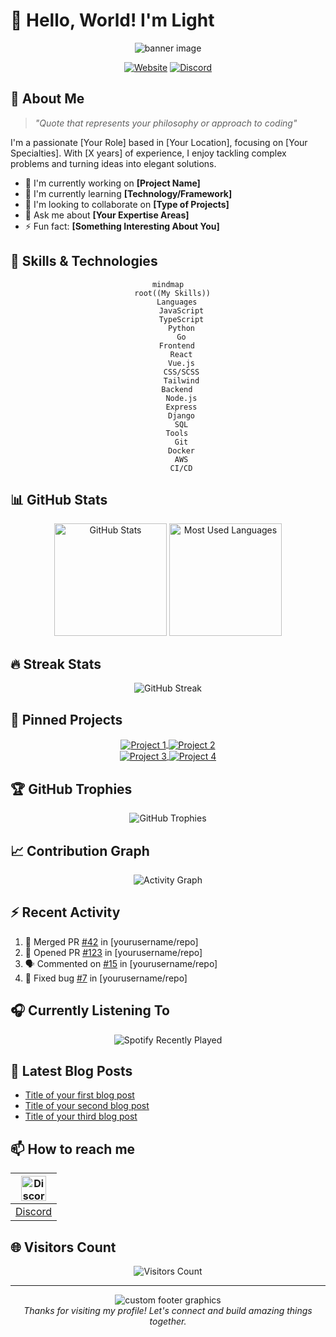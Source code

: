# 👋 Hello, World! I'm Light

<div align="center">
  <img src="https://avatars.githubusercontent.com/u/123307773?s=400&u=d1546b8658fed0393ca6de479cf6b1e941631105&v=4" alt="banner image">
</div>

<p align="center">
  <a href="https://your-website.com"><img src="https://img.shields.io/badge/Website-3b5998?style=for-the-badge&logo=google-chrome&logoColor=white" alt="Website"></a>
  <a href="https://discord.com/users/your-discord-id"><img src="https://img.shields.io/badge/-Discord-5865F2?style=for-the-badge&logo=Discord&logoColor=white" alt="Discord"></a>
</p>

## 💫 About Me

> *"Quote that represents your philosophy or approach to coding"*

I'm a passionate [Your Role] based in [Your Location], focusing on [Your Specialties]. With [X years] of experience, I enjoy tackling complex problems and turning ideas into elegant solutions.

- 🔭 I'm currently working on **[Project Name]**
- 🌱 I'm currently learning **[Technology/Framework]**
- 👯 I'm looking to collaborate on **[Type of Projects]**
- 💬 Ask me about **[Your Expertise Areas]**
- ⚡ Fun fact: **[Something Interesting About You]**

## 🚀 Skills & Technologies

<div align="center">
  
```mermaid
mindmap
  root((My Skills))
    Languages
      JavaScript
      TypeScript
      Python
      Go
    Frontend
      React
      Vue.js
      CSS/SCSS
      Tailwind
    Backend
      Node.js
      Express
      Django
      SQL
    Tools
      Git
      Docker
      AWS
      CI/CD
```

</div>

## 📊 GitHub Stats

<div align="center">
  <img height="180em" src="https://github-readme-stats.vercel.app/api?username=yourusername&show_icons=true&theme=radical" alt="GitHub Stats" />
  <img height="180em" src="https://github-readme-stats.vercel.app/api/top-langs/?username=yourusername&layout=compact&theme=radical" alt="Most Used Languages" />
</div>

## 🔥 Streak Stats

<div align="center">
  <img src="https://github-readme-streak-stats.herokuapp.com/?user=yourusername&theme=radical" alt="GitHub Streak" />
</div>

## 📌 Pinned Projects

<div align="center">
  <a href="https://github.com/yourusername/project1">
    <img align="center" src="https://github-readme-stats.vercel.app/api/pin/?username=yourusername&repo=project1&theme=radical" alt="Project 1" />
  </a>
  <a href="https://github.com/yourusername/project2">
    <img align="center" src="https://github-readme-stats.vercel.app/api/pin/?username=yourusername&repo=project2&theme=radical" alt="Project 2" />
  </a>
</div>
<div align="center">
  <a href="https://github.com/yourusername/project3">
    <img align="center" src="https://github-readme-stats.vercel.app/api/pin/?username=yourusername&repo=project3&theme=radical" alt="Project 3" />
  </a>
  <a href="https://github.com/yourusername/project4">
    <img align="center" src="https://github-readme-stats.vercel.app/api/pin/?username=yourusername&repo=project4&theme=radical" alt="Project 4" />
  </a>
</div>

## 🏆 GitHub Trophies

<div align="center">
  <img src="https://github-profile-trophy.vercel.app/?username=yourusername&theme=radical&no-frame=true&no-bg=false&margin-w=4" alt="GitHub Trophies" />
</div>

## 📈 Contribution Graph

<div align="center">
  <img src="https://github-readme-activity-graph.vercel.app/graph?username=yourusername&theme=react-dark" alt="Activity Graph" />
</div>

## ⚡ Recent Activity

<!--START_SECTION:activity-->
1. 🎉 Merged PR [#42](https://github.com/yourusername/repo) in [yourusername/repo]
2. 💪 Opened PR [#123](https://github.com/yourusername/repo) in [yourusername/repo]
3. 🗣 Commented on [#15](https://github.com/yourusername/repo) in [yourusername/repo]
4. 🐛 Fixed bug [#7](https://github.com/yourusername/repo) in [yourusername/repo]
<!--END_SECTION:activity-->

## 🎧 Currently Listening To

<div align="center">
  <img src="https://spotify-recently-played-readme.vercel.app/api?user=your-spotify-user-id" alt="Spotify Recently Played" />
</div>

## 📝 Latest Blog Posts

<!-- BLOG-POST-LIST:START -->
- [Title of your first blog post](https://your-blog.com/post1)
- [Title of your second blog post](https://your-blog.com/post2)
- [Title of your third blog post](https://your-blog.com/post3)
<!-- BLOG-POST-LIST:END -->

## 📫 How to reach me

<div align="center">

| <img src="https://discord.com/assets/f8389ca1a741a115313bede9ac02e2c0.svg" width="40" height="40" alt="Discord" /> |
|:---:|
| [Discord](https://discord.com/users/your-discord-id) |

</div>

## 🌐 Visitors Count

<div align="center">
  <img src="https://profile-counter.glitch.me/yourusername/count.svg" alt="Visitors Count" />
</div>

---

<div align="center">
  <img src="https://capsule-render.vercel.app/api?type=waving&color=gradient&height=100&section=footer" alt="custom footer graphics">
  <br>
  <i>Thanks for visiting my profile! Let's connect and build amazing things together.</i>
</div>
